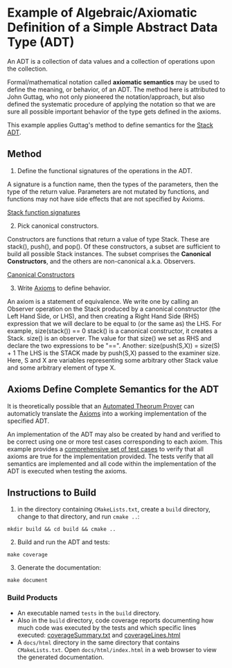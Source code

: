 # Example of Algebraic/Axiomatic Definition of a Simple Abstract Data Type (ADT)
An ADT is a collection of data values and a collection of operations upon the collection.

Formal/mathematical notation called **axiomatic semantics** may be used to define the meaning, or behavior, of an ADT. The method here is attributed to John Guttag, who not only pioneered the notation/approach, but also defined the systematic procedure of applying the notation so that we are sure all possible important behavior of the type gets defined in the axioms.

This example applies Guttag's method to define semantics for the [Stack ADT](Stack_8h.html).

## Method

1) Define the functional signatures of the operations in the ADT. 

A signature is a function name, then the types of the parameters, then the type of the return value. Parameters are not mutated by functions, and functions may not have side effects that are not specified by Axioms. 

[Stack function signatures](group__StackADT.html)


2) Pick canonical constructors. 

Constructors are functions that return a value of type Stack. These are stack(), push(), and pop(). Of these constructors, a subset are sufficient to build all possible Stack instances. The subset comprises the **Canonical Constructors**, and the others are non-canonical a.k.a. Observers. 

[Canonical Constructors](group__StackADT.html)

3) Write [Axioms](AXIOM.html) to define behavior. 

An axiom is a statement of equivalence. We write one by calling an Observer operation on the Stack produced by a canonical constructor (the Left Hand Side, or LHS), and then creating a Right Hand Side (RHS) expression that we will declare to be equal to (or the same as) the LHS. 
For example,
   size(stack()) == 0
stack() is a canonical constructor, it creates a Stack. size() is an observer. The value for that size() we set as RHS and declare the two expressions to be "==". Another:
   size(push(S,X)) = size(S) + 1
The LHS is the STACK made by push(S,X) passed to the examiner size. Here, S and X are variables representing some arbitrary other Stack value and some arbitrary element of type X.

## Axioms Define Complete Semantics for the ADT

It is theoretically possible that an [Automated Theorum Prover](https://en.wikipedia.org/wiki/Automated_theorem_proving) can automaticly translate the [Axioms](AXIOM.html) into a working implementation of the specified ADT.

An implementation of the ADT may also be created by hand and verified to be correct using one or more test cases corresponding to each axiom. This example provides a [comprehensive set of test cases](tests_8cpp.html) to verify that all axioms are true for the implementation provided. The tests verify that all semantics are implemented and all code within the implementation of the ADT is executed when testing the axioms. 

## Instructions to Build

1) in the directory containing `CMakeLists.txt`, create a `build` directory, change to that directory, and run `cmake ..`:

`mkdir build && cd build && cmake ..`

2) Build and run the ADT and tests:

`make coverage`

3) Generate the documentation:

`make document`

### Build Products

- An executable named `tests` in the `build` directory.
- Also in the `build` directory, code coverage reports documenting how much code was executed by the tests and which specific lines executed: [coverageSummary.txt](../../build/coverageSummary.txt) and [coverageLines.html](../../build/coverageLines.html)
- A `docs/html` directory in the same directory that contains `CMakeLists.txt`. Open `docs/html/index.html` in a web browser to view the generated documentation.
